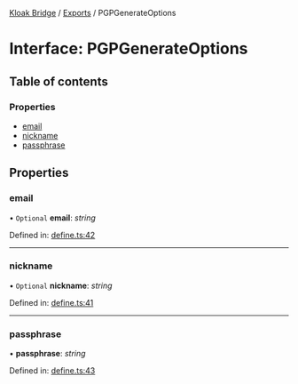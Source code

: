 [Kloak Bridge](../README.md) / [Exports](../modules.md) / PGPGenerateOptions

# Interface: PGPGenerateOptions

## Table of contents

### Properties

- [email](pgpgenerateoptions.md#email)
- [nickname](pgpgenerateoptions.md#nickname)
- [passphrase](pgpgenerateoptions.md#passphrase)

## Properties

### email

• `Optional` **email**: *string*

Defined in: [define.ts:42](https://github.com/CoNET-project/kloak-bridge/blob/ba2af30/src/define.ts#L42)

___

### nickname

• `Optional` **nickname**: *string*

Defined in: [define.ts:41](https://github.com/CoNET-project/kloak-bridge/blob/ba2af30/src/define.ts#L41)

___

### passphrase

• **passphrase**: *string*

Defined in: [define.ts:43](https://github.com/CoNET-project/kloak-bridge/blob/ba2af30/src/define.ts#L43)
